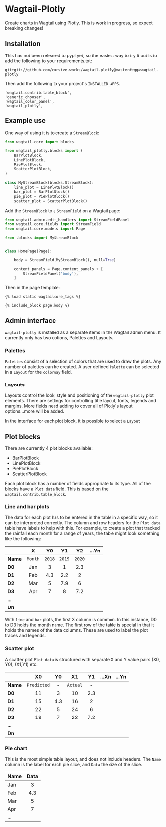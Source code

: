 # Wagtail-Plotly

Create charts in Wagtail using Plotly. This is work in progress, so expect breaking changes!

## Installation

This has not been released to pypi yet, so the easiest way to try it out is to add the following to your requirements.txt:

```
git+git://github.com/cursive-works/wagtail-plotly@master#egg=wagtail-plotly
```

Then add the following to your project's `INSTALLED_APPS`.

```
'wagtail.contrib.table_block',
'generic_chooser',
'wagtail_color_panel',
'wagtail_plotly',
```

## Example use

 One way of using it is to create a `StreamBlock`:

```python
from wagtail.core import blocks

from wagtail_plotly.blocks import (
    BarPlotBlock,
    LinePlotBlock,
    PiePlotBlock,
    ScatterPlotBlock,
)

class MyStreamBlock(blocks.StreamBlock):
    line_plot = LinePlotBlock()
    bar_plot = BarPlotBlock()
    pie_plot = PiePlotBlock()
    scatter_plot = ScatterPlotBlock()
```

Add the `StreamBlock` to a `StreamField` on a Wagtail page:

```python
from wagtail.admin.edit_handlers import StreamFieldPanel
from wagtail.core.fields import StreamField
from wagtail.core.models import Page

from .blocks import MyStreamBlock


class HomePage(Page):

    body = StreamField(MyStreamBlock(), null=True)

    content_panels = Page.content_panels + [
        StreamFieldPanel('body'),
    ]
```
Then in the page template:

```
{% load static wagtailcore_tags %}

{% include_block page.body %}
```

## Admin interface

`wagtail-plotly` is installed as a separate items in the Wagtail admin menu. It currently only has two options, Palettes and Layouts.

### Palettes

`Palettes` consist of a selection of colors that are used to draw the plots. Any number of palettes can be created. A user defined `Palette` can be selected in a `Layout` for the `colorway` field.

### Layouts

Layouts control the look, style and positioning of the `wagtail-plotly` plot elements. There are settings for controlling title layout, fonts, legends and margins. More fields need adding to cover all of Plotly's layout options...more will be added.

In the interface for each plot block, it is possible to select a `Layout`

## Plot blocks

There are currently 4 plot blocks available:

* BarPlotBlock
* LinePlotBlock
* PiePlotBlock
* ScatterPlotBlock

Each plot block has a number of fields appropriate to its type. All of the blocks have a `Plot data` field. This is based on the `wagtail.contrib.table_block`.

### Line and bar plots

The data for each plot has to be entered in the table in a specific way, so it can be interpreted correctly. The column and row headers for the `Plot data` table have labels to help with this. For example, to create a plot that tracked the rainfall each month for a range of years, the table might look something like the following:

|          | X       | Y0     | Y1     | Y2     | ...Yn  |
|----------|:-------:|:------:|:------:|:------:|:------:|
| **Name** | `Month` | `2018` | `2019` | `2020` |        |
| **D0**   | Jan     | 3      | 1      | 2.3    |        |
| **D1**   | Feb     | 4.3    | 2.2    | 2      |        |
| **D2**   | Mar     | 5      | 7.9    | 6      |        |
| **D3**   | Apr     | 7      | 8      | 7.2    |        |
| **...**  |         |        |        |        |        |
| **Dn**   |         |        |        |        |        |

With `line` and `bar` plots, the first X column is common. In this instance, D0 to D3 holds the month name. The first row of the table is special in that it holds the names of the data columns. These are used to label the plot traces and legends.

### Scatter plot

A scatter plot `Plot data` is structured with separate X and Y value pairs (X0, Y0), (X1,Y1) etc.

|          | X0          | Y0     | X1       | Y1     |...Xn     | ...Yn  |
|----------|:-----------:|:------:|:--------:|:------:|:--------:|:------:|
| **Name** | `Predicted` | -      | `Actual` | -      |          |        |
| **D0**   | 11          | 3      | 10       | 2.3    |          |        |
| **D1**   | 15          | 4.3    | 16       | 2      |          |        |
| **D2**   | 22          | 5      | 24       | 6      |          |        |
| **D3**   | 19          | 7      | 22       | 7.2    |          |        |
| **...**  |             |        |          |        |          |        |
| **Dn**   |             |        |          |        |          |        |

### Pie chart

This is the most simple table layout, and does not include headers. The `Name` column is the label for each pie slice, and `Data` the size of the slice.

| **Name** | **Data** |
|----------|:--------:|
| Jan      | 3        |
| Feb      | 4.3      |
| Mar      | 5        |
| Apr      | 7        |
| ...      |          |
